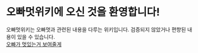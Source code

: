 # 오빠멋위키에 오신 것을 환영합니다!
오빠멋위키는 오빠멋과 관련된 내용을 다루는 위키입니다.
검증되지 않았거나 편향된 내용이 있을 수 있습니다. <br>
<a href="/oppamut/main.html">오빠가 멋있는거 보여줄게</a>
